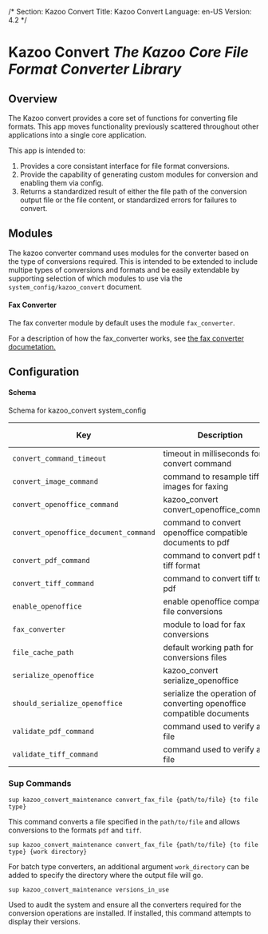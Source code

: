 /*
Section: Kazoo Convert
Title: Kazoo Convert
Language: en-US
Version: 4.2
*/

# Kazoo Convert *The Kazoo Core File Format Converter Library*

## Overview
The Kazoo convert provides a core set of functions for converting file formats. This app moves functionality previously scattered throughout other applications into a single core application.

This app is intended to:
1. Provides a core consistant interface for file format conversions.
1. Provide the capability of generating custom modules for conversion and enabling them via config.
1. Returns a standardized result of either the file path of the conversion output file or the file content, or standardized errors for failures to convert.

## Modules
The kazoo converter command uses modules for the converter based on the type of conversions required. This is intended to be extended to include multipe types of conversions and formats and be easily extendable by supporting selection of which modules to use via the `system_config/kazoo_convert` document.

#### Fax Converter
The fax converter module by default uses the module `fax_converter`.

For a description of how the fax_converter works, see [the fax converter documetation.](fax_converter.md)

## Configuration

#### Schema

Schema for kazoo_convert system_config

Key | Description | Type | Default | Required | Support Level
--- | ----------- | ---- | ------- | -------- | -------------
`convert_command_timeout` | timeout in milliseconds for the convert command | `integer()` | `120000` | `false` |
`convert_image_command` | command to resample tiff images for faxing | `string()` | [see command document](fax_converter.md) | `false` |
`convert_openoffice_command` | kazoo_convert convert_openoffice_command | `string()` | [see command document](fax_converter.md) | `false` |
`convert_openoffice_document_command` | command to convert openoffice compatible documents to pdf | `string()` | [see command document](fax_converter.md) | `false` |
`convert_pdf_command` | command to convert pdf to tiff format | `string()` | [see command document](fax_converter.md) | `false` |
`convert_tiff_command` | command to convert tiff to pdf | `string()` | [see command document](fax_converter.md) | `false` |
`enable_openoffice` | enable openoffice compatible file conversions | `boolean()` | `true` | `false` |
`fax_converter` | module to load for fax conversions | `string()` | `fax_converter` | `false` |
`file_cache_path` | default working path for conversions files | `string()` | `/tmp/` | `false` |
`serialize_openoffice` | kazoo_convert serialize_openoffice | `boolean()` | `true` | `false` |
`should_serialize_openoffice` | serialize the operation of converting openoffice compatible documents | `boolean()` | `true` | `false` |
`validate_pdf_command` | command used to verify a pdf file | `string()` | [see command document](fax_converter.md) | `false` |
`validate_tiff_command` | command used to verify a tiff file | `string()` | [see command document](fax_converter.md) | `false` |


### Sup Commands

```
sup kazoo_convert_maintenance convert_fax_file {path/to/file} {to file type}
```

This command converts a file specified in the `path/to/file` and allows conversions to the formats `pdf` and `tiff`.

```
sup kazoo_convert_maintenance convert_fax_file {path/to/file} {to file type} {work directory}
```

For batch type converters, an additional argument `work_directory` can be added to specify the directory where the output file will go.

```
sup kazoo_convert_maintenance versions_in_use
```

Used to audit the system and ensure all the converters required for the conversion operations are installed. If installed, this command attempts to display their versions.
